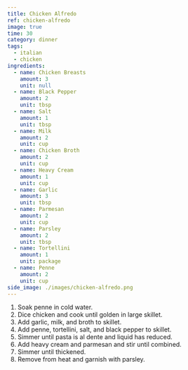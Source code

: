 ```yaml
---
title: Chicken Alfredo
ref: chicken-alfredo
image: true
time: 30
category: dinner
tags:
  - italian
  - chicken
ingredients:
  - name: Chicken Breasts
    amount: 3
    unit: null
  - name: Black Pepper
    amount: 2
    unit: tbsp
  - name: Salt
    amount: 1
    unit: tbsp
  - name: Milk
    amount: 2
    unit: cup
  - name: Chicken Broth
    amount: 2
    unit: cup
  - name: Heavy Cream
    amount: 1
    unit: cup
  - name: Garlic
    amount: 3
    unit: tbsp
  - name: Parmesan
    amount: 2
    unit: cup
  - name: Parsley
    amount: 2
    unit: tbsp
  - name: Tortellini
    amount: 1
    unit: package
  - name: Penne
    amount: 2
    unit: cup
side_image: ./images/chicken-alfredo.png
---
```

1. Soak penne in cold water.
2. Dice chicken and cook until golden in large skillet. 
3. Add garlic, milk, and broth to skillet.
4. Add penne, tortellini, salt, and black pepper to skillet.
5. Simmer until pasta is al dente and liquid has reduced.
6. Add heavy cream and parmesan and stir until combined.
7. Simmer until thickened.
8. Remove from heat and garnish with parsley.

